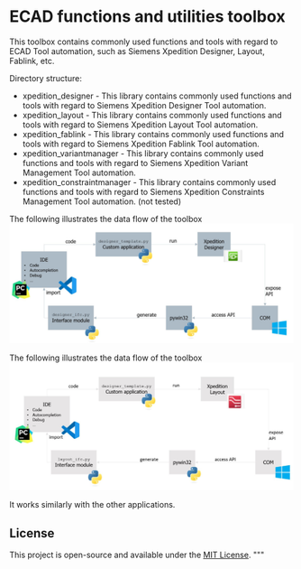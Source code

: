 # ECAD functions and utilities toolbox

This toolbox contains commonly used functions and tools with regard to ECAD Tool automation, such as Siemens Xpedition Designer, Layout, Fablink, etc.

Directory structure:

* xpedition_designer - This library contains commonly used functions and tools with regard to Siemens Xpedition Designer Tool automation. 
* xpedition_layout - This library contains commonly used functions and tools with regard to Siemens Xpedition Layout Tool automation.
* xpedition_fablink - This library contains commonly used functions and tools with regard to Siemens Xpedition Fablink Tool automation.
* xpedition_variantmanager - This library contains commonly used functions and tools with regard to Siemens Xpedition Variant Management Tool automation.
* xpedition_constraintmanager - This library contains commonly used functions and tools with regard to Siemens Xpedition Constraints Management Tool automation. (not tested)

The following illustrates the data flow of the toolbox
![Designer](xpedition_designer/images/flowchart.JPG)

The following illustrates the data flow of the toolbox
![Layout](xpedition_layout/images/flowchart.jpg)

It works similarly with the other applications.

## License

This project is open-source and available under the [MIT License](LICENSE).
"""
